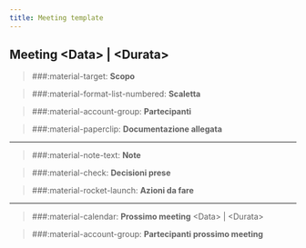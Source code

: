 ```yaml
---
title: Meeting template
---
```


## Meeting &lt;Data&gt; | &lt;Durata&gt;

<div class="grid grid-single" markdown>

> ###:material-target: **Scopo**  

> ###:material-format-list-numbered: **Scaletta**  

> ###:material-account-group: **Partecipanti**  

> ###:material-paperclip: **Documentazione allegata**  

</div>

---

<div class="grid grid-single" markdown>

> ###:material-note-text: **Note**  

> ###:material-check: **Decisioni prese**  

> ###:material-rocket-launch: **Azioni da fare**  

</div>

---

<div class="grid grid-single" markdown>

> ###:material-calendar: **Prossimo meeting**  &lt;Data&gt; | &lt;Durata&gt;

> ###:material-account-group: **Partecipanti prossimo meeting**  

</div>
